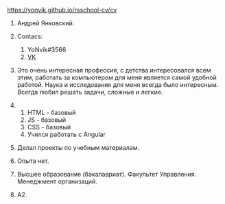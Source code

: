 https://yonvik.github.io/rsschool-cv/cv

1. Андрей Янковский.
2. Contacs:
    1. YoNvik#3566
    2. [VK](https://vk.com/yonvik) 
3. Это очень интересная профессия, с детства интересовался всем этим, работать за компьютером для меня является самой удобной работой. Наука и исследования для меня всегда было интересным. Всегда любил решать задачи, сложные и легкие. 
4.  
    1. HTML - базовый
    2. JS - базовый
    3. CSS - базовый
    4. Учился работать с Angular  
     
5. Делал проекты по учебным материалам. 
6. Опыта нет.
7. Высшее образование (бакалавриат). Факультет Управления. Менеджмент организаций.
8. A2.